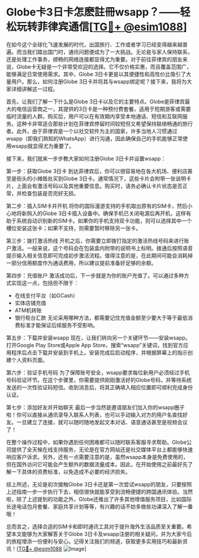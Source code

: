 # Globe卡3日卡怎麽註冊wsapp？——轻松玩转菲律宾通信[[TG💪+ @esim1088](https://t.me/s/esim1088)]

在如今这个全球化飞速发展的时代，出国旅行、工作或者学习已经变得越来越普遍。而当我们踏出国门时，通讯问题便成为了一大挑战。无论是与家人保持联系，还是处理工作事务，顺畅的网络连接都显得尤为重要。对于前往菲律宾的朋友来说，Globe卡无疑是一个非常受欢迎的选择。它不仅价格实惠，而且覆盖范围广，能够满足日常使用需求。其中，Globe 3日卡更是以其便捷性和高性价比吸引了大量用户。那么，如何注册Globe 3日卡并将其与wsapp绑定呢？接下来，我将为大家详细讲解这一过程。

首先，让我们了解一下什么是Globe 3日卡以及它的主要特点。Globe是菲律宾最大的电信运营商之一，其提供的3日卡是一种预付费套餐，适用于短期游客或需要临时流量的人群。购买后，用户可以在有效期内享受本地通话、短信和互联网服务。这种卡非常适合那些计划在菲律宾停留时间较短但又希望保持联络畅通的旅行者。此外，由于菲律宾是一个以社交软件为主的国家，许多当地人习惯通过wsapp（即我们熟知的WhatsApp）进行沟通，因此确保自己的手机能够正常使用wsapp就显得尤为重要了。

接下来，我们就来一步步教大家如何注册Globe 3日卡并设置wsapp：

第一步：获取Globe 3日卡
到达菲律宾后，你可以很容易地在各大机场、便利店甚至是街头的小摊贩处买到Globe 3日卡。通常情况下，这些卡片会附带一张说明卡片，上面会有激活号码以及其他重要信息。购买时，请务必确认卡片状态是否正常，并检查包装是否完好无损。

第二步：插入SIM卡并开机
将你的国际漫游支持的手机取出原有的SIM卡，然后小心地将新购入的Globe 3日卡插入设备中。确保手机已关闭电源后再开机，这样有助于系统自动识别新的SIM卡。如果你的手机支持双卡功能，则可以选择其中一个槽位安装这张卡；如果不支持，则需要暂时移除另一张卡。

第三步：拨打激活热线
开机之后，你需要立即拨打指定的激活热线号码来进行账户激活。一般来说，这个号码会在包装盒内附带的说明书上标明。拨通后按照语音提示输入相关信息即可完成初步激活流程。值得注意的是，在此期间可能会消耗掉一部分信用额度作为通话费用，所以建议提前准备好足够的余额。

第四步：充值账户
激活成功后，下一步就是为你的账户充值了。可以通过多种方式实现这一点，包括但不限于：
- 在线支付平台（如GCash）
- 实体店铺充值
- ATM机转账
- 银行柜台汇款
无论采用哪种方法，都需要记住充值金额至少要大于等于最低消费标准才能保证后续服务不受影响。

第五步：下载并安装wsapp
现在，让我们转向另一个关键环节——安装wsapp。打开Google Play Store或Apple App Store，搜索“wsapp”关键词，找到官方应用程序后点击下载并安装到手机上。安装完成后启动程序，并根据屏幕上的指示创建个人资料页面。

第六步：验证手机号码
为了保障账号安全，wsapp要求每位新用户必须经过手机号码验证环节。在这个步骤里，你需要提供刚刚激活好的Globe号码，并等待系统发送的一次性验证码短信。收到消息后，将其正确填入相应位置即可顺利完成身份认证。

第七步：添加好友并开始聊天
最后一步当然是邀请朋友们加入你的wsapp圈子啦！你可以直接从通讯录导入联系人列表，也可以手动输入对方的用户名查找好友。一旦建立了连接，就可以随时随地发起文本对话、语音通话甚至是视频会议了！

在整个操作过程中，如果你遇到任何困难都可以随时联系客服寻求帮助。Globe公司提供了全天候在线支持服务，无论是在官方网站还是社交媒体平台上都能够快速响应客户诉求。另外，还有一点需要注意的是，虽然wsapp本身是免费使用的，但在国外访问它可能会产生额外的数据流量成本。因此，在开始使用之前最好先了解一下具体的资费标准，以免造成不必要的经济损失。

综上所述，无论是初次接触Globe 3日卡还是第一次尝试wsapp的朋友，只要按照上述指南一步一步执行下去，相信很快就能享受到流畅便捷的跨国通讯体验。当然啦，除了上述提到的功能之外，Globe还推出了许多其他增值服务项目，比如国际长途电话包月套餐、家庭共享计划等等，有兴趣的话不妨多做些功课深入了解一番哦！

总而言之，选择合适的SIM卡和即时通讯工具对于提升海外生活品质至关重要。希望本文能够为大家解答关于Globe 3日卡及wsapp注册的相关疑问，并为大家今后的旅程增添一份便利与安心。记得关注我们的频道，获取更多实用技巧和最新资讯！[[TG💪+ @esim1088](https://t.me/s/esim1088) ![Image](https://i.postimg.cc/4NQfJmqS/Snipaste-2025-05-13-00-14-12.png)]
